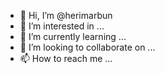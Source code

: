 - 👋 Hi, I’m @herimarbun
- 👀 I’m interested in ...
- 🌱 I’m currently learning ...
- 💞️ I’m looking to collaborate on ...
- 📫 How to reach me ...

<!---
herimarbun/herimarbun is a ✨ special ✨ repository because its `README.md` (this file) appears on your GitHub profile.
You can click the Preview link to take a look at your changes.
--->

